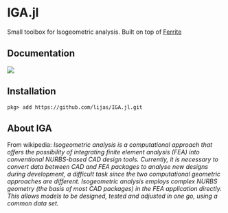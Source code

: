 # IGA.jl

Small toolbox for Isogeometric analysis. Built on top of [Ferrite](https://github.com/KristofferC/Ferrite.jl)

## Documentation

[![][docs-dev-img]][docs-dev-url]

## Installation

```
pkg> add https://github.com/lijas/IGA.jl.git
```

[docs-dev-img]: https://img.shields.io/badge/docs-dev-blue.svg
[docs-dev-url]: https://lijas.github.io/IGA.jl/dev/

## About IGA

From wikipedia: 
*Isogeometric analysis is a computational approach that offers the possibility of integrating finite element analysis (FEA) into conventional NURBS-based CAD design tools. Currently, it is necessary to convert data between CAD and FEA packages to analyse new designs during development, a difficult task since the two computational geometric approaches are different. Isogeometric analysis employs complex NURBS geometry (the basis of most CAD packages) in the FEA application directly. This allows models to be designed, tested and adjusted in one go, using a common data set.*

